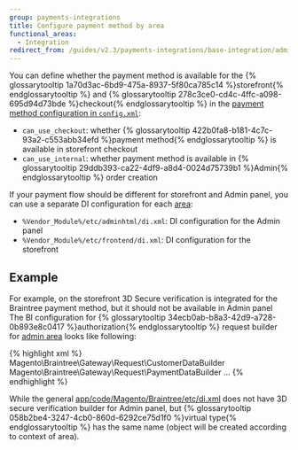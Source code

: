 ```yaml
---
group: payments-integrations
title: Configure payment method by area
functional_areas:
  - Integration
redirect_from: /guides/v2.3/payments-integrations/base-integration/admin-integration.html
---
```


You can define whether the payment method is available for the {% glossarytooltip 1a70d3ac-6bd9-475a-8937-5f80ca785c14 %}storefront{% endglossarytooltip %} and {% glossarytooltip 278c3ce0-cd4c-4ffc-a098-695d94d73bde %}checkout{% endglossarytooltip %} in the [payment method configuration in `config.xml`]({{page.baseurl}}/payment-integration/core-concepts/module-configuration.html):

* `can_use_checkout`: whether {% glossarytooltip 422b0fa8-b181-4c7c-93a2-c553abb34efd %}payment method{% endglossarytooltip %} is available in storefront checkout
* `can_use_internal`: whether payment method is available in {% glossarytooltip 29ddb393-ca22-4df9-a8d4-0024d75739b1 %}Admin{% endglossarytooltip %} order creation 

If your payment flow should be different for storefront and Admin panel, you can use a separate DI configuration for each [area]({{page.baseurl}}/architecture/components/modules/areas.html#magento-area-types):

* `%Vendor_Module%/etc/adminhtml/di.xml`: DI configuration for the Admin panel
* `%Vendor_Module%/etc/frontend/di.xml`: DI configuration for the storefront

## Example

For example, on the storefront 3D Secure verification is integrated for the Braintree payment method, but it should not be available in Admin panel
The ВI configuration for {% glossarytooltip 34ecb0ab-b8a3-42d9-a728-0b893e8c0417 %}authorization{% endglossarytooltip %} request builder for [admin area]({{site.mage2100url}}app/code/Magento/Braintree/etc/adminhtml/di.xml) looks like following:

{% highlight xml %}
<virtualType name="BraintreeAuthorizeRequest" type="Magento\Payment\Gateway\Request\BuilderComposite">
    <arguments>
        <argument name="builders" xsi:type="array">
            <item name="customer" xsi:type="string">Magento\\Braintree\\Gateway\\Request\\CustomerDataBuilder</item>
            <item name="payment" xsi:type="string">Magento\\Braintree\\Gateway\\Request\\PaymentDataBuilder</item>
            ...
        </argument>
    </arguments>
</virtualType>
{% endhighlight %}

While the general [app/code/Magento/Braintree/etc/di.xml]({{site.mage2100url}}app/code/Magento/Braintree/etc/di.xml#L140) does not
have 3D secure verification builder for Admin panel, but {% glossarytooltip 058b2be4-3247-4cb0-860d-6292ce75d1f0 %}virtual type{% endglossarytooltip %} has the same name (object will be created according to context of area).

